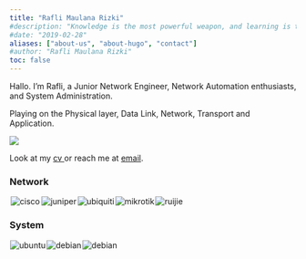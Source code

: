 ```yaml
---
title: "Rafli Maulana Rizki"
#description: "Knowledge is the most powerful weapon, and learning is the way to achieve it. However, istiqomah is a challenge that is not easy to overcome."
#date: "2019-02-28"
aliases: ["about-us", "about-hugo", "contact"]
#author: "Rafli Maulana Rizki"
toc: false
---
```


Hallo. I’m Rafli, a Junior Network Engineer, Network Automation enthusiasts, and System Administration.

Playing on the Physical layer, Data Link, Network, Transport and Application.

<a href="https://github.com/raflimaulanarizki"><img src="https://img.shields.io/github/followers/raflimaulanarizki?style=social" style="width: auto;" /></a>

Look at my <a href="https://raflimaulanarizki.github.io/cv/" target="_blank"> cv </a>or reach me at <a href="https://mailhide.io/e/vhYpVUOr" target="_blank"> email</a>.


<h3>Network</h3>
<div style="display: flex;">
    <img src="https://img.shields.io/badge/-CISCO-informational?logo=cisco&logoColor=white&style=for-the-badge" style="margin: 0 2px " alt="cisco" />
    <img src="https://img.shields.io/badge/-JUNIPER-green?logo=juniper&logoColor=white&style=for-the-badge" style="margin: 0 1px" alt="juniper" />
    <img src="https://img.shields.io/badge/-UBIQUITI-00c3ff?logo=ubiquiti&logoColor=white&style=for-the-badge" style="margin: 0 1px" alt="ubiquiti" />
    <img src="https://img.shields.io/badge/-MIKROTIK-lightgrey?logo=mikrotik&logoColor=white&style=for-the-badge" style="margin: 0 1px" alt="mikrotik" />
    <img src="https://img.shields.io/badge/-RUIJIE-red?logo=ruijie&logoColor=white&style=for-the-badge" style="margin: 0 1px" alt="ruijie" />
</div>

<h3>System</h3>
<div style="display: flex;">
    <img src="https://img.shields.io/badge/-UBUNTU-orange?logo=ubuntu&logoColor=white&style=for-the-badge" style="margin: 0 1px;" alt="ubuntu" />
    <img src="https://img.shields.io/badge/-DEBIAN-767778?logo=ubuntu&logoColor=white&style=for-the-badge" style="margin: 0 1px;" alt="debian" />
    <img src="https://img.shields.io/badge/-CENTOS-blue?logo=centos&logoColor=white&style=for-the-badge" style="margin: 0 1px;" alt="debian" />
</div>